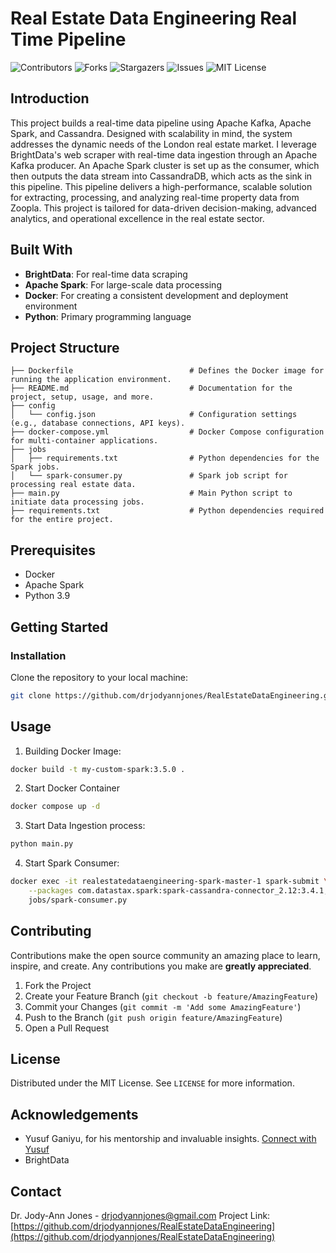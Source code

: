 # Real Estate Data Engineering Real Time Pipeline

![Contributors](https://img.shields.io/github/contributors/drjodyannjones/RealEstateDataEngineering.svg?style=for-the-badge)
![Forks](https://img.shields.io/github/forks/drjodyannjones/RealEstateDataEngineering.svg?style=for-the-badge)
![Stargazers](https://img.shields.io/github/stars/drjodyannjones/RealEstateDataEngineering.svg?style=for-the-badge)
![Issues](https://img.shields.io/github/issues/drjodyannjones/RealEstateDataEngineering.svg?style=for-the-badge)
![MIT License](https://img.shields.io/github/license/drjodyannjones/RealEstateDataEngineering.svg?style=for-the-badge)

## Introduction
This project builds a real-time data pipeline using Apache Kafka, Apache Spark, and Cassandra. Designed with scalability in mind, the system addresses the dynamic needs of the London real estate market. I leverage BrightData's web scraper with real-time data ingestion through an Apache Kafka producer. An Apache Spark cluster is set up as the consumer, which then outputs the data stream into CassandraDB, which acts as the sink in this pipeline. This pipeline delivers a high-performance, scalable solution for extracting, processing, and analyzing real-time property data from Zoopla. This project is tailored for data-driven decision-making, advanced analytics, and operational excellence in the real estate sector.

## Built With
- **BrightData**: For real-time data scraping
- **Apache Spark**: For large-scale data processing
- **Docker**: For creating a consistent development and deployment environment
- **Python**: Primary programming language

## Project Structure
```
├── Dockerfile                          # Defines the Docker image for running the application environment.
├── README.md                           # Documentation for the project, setup, usage, and more.
├── config
│   └── config.json                     # Configuration settings (e.g., database connections, API keys).
├── docker-compose.yml                  # Docker Compose configuration for multi-container applications.
├── jobs
│   ├── requirements.txt                # Python dependencies for the Spark jobs.
│   └── spark-consumer.py               # Spark job script for processing real estate data.
├── main.py                             # Main Python script to initiate data processing jobs.
├── requirements.txt                    # Python dependencies required for the entire project.
```

## Prerequisites
- Docker
- Apache Spark
- Python 3.9

## Getting Started
### Installation
Clone the repository to your local machine:
```bash
git clone https://github.com/drjodyannjones/RealEstateDataEngineering.git
```


## Usage
1. Building Docker Image:
```bash
docker build -t my-custom-spark:3.5.0 .
```

2. Start Docker Container
```bash
docker compose up -d
```

3. Start Data Ingestion process:
```bash
python main.py
```
4. Start Spark Consumer:
```bash
docker exec -it realestatedataengineering-spark-master-1 spark-submit \
    --packages com.datastax.spark:spark-cassandra-connector_2.12:3.4.1,org.apache.spark:spark-sql-kafka-0-10_2.12:3.3.0 \
    jobs/spark-consumer.py
```

## Contributing
Contributions make the open source community an amazing place to learn, inspire, and create. Any contributions you make are **greatly appreciated**.
1. Fork the Project
2. Create your Feature Branch (`git checkout -b feature/AmazingFeature`)
3. Commit your Changes (`git commit -m 'Add some AmazingFeature'`)
4. Push to the Branch (`git push origin feature/AmazingFeature`)
5. Open a Pull Request

## License
Distributed under the MIT License. See `LICENSE` for more information.

## Acknowledgements
- Yusuf Ganiyu, for his mentorship and invaluable insights. [Connect with Yusuf](https://www.linkedin.com/in/yusuf-ganiyu-b90140107/)
- BrightData

## Contact
Dr. Jody-Ann Jones - [drjodyannjones@gmail.com](mailto:drjodyannjones@gmail.com)
Project Link: [https://github.com/drjodyannjones/RealEstateDataEngineering](https://github.com/drjodyannjones/RealEstateDataEngineering)
